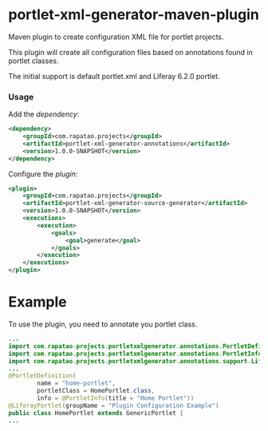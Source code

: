 # portlet-xml-generator-maven-plugin

Maven plugin to create configuration XML file for portlet projects.

This plugin will create all configuration files based on annotations found in portlet classes.

The initial support is default portlet.xml and Liferay 6.2.0 portlet.

### Usage

Add the _dependency_:
```xml
<dependency>
    <groupId>com.rapatao.projects</groupId>
    <artifactId>portlet-xml-generator-annotations</artifactId>
    <version>1.0.0-SNAPSHOT</version>
</dependency>
```

Configure the _plugin_:
```xml
<plugin>
    <groupId>com.rapatao.projects</groupId>
    <artifactId>portlet-xml-generator-source-generator</artifactId>
    <version>1.0.0-SNAPSHOT</version>
    <executions>
        <execution>
            <goals>
                <goal>generate</goal>
            </goals>
        </execution>
    </executions>
</plugin>
```

# Example

To use the plugin, you need to annotate you portlet class. 
```java
...
import com.rapatao.projects.portletxmlgenerator.annotations.PortletDefinition;
import com.rapatao.projects.portletxmlgenerator.annotations.PortletInfo;
import com.rapatao.projects.portletxmlgenerator.annotations.support.LiferayPortlet;
...
@PortletDefinition(
        name = "home-portlet",
        portletClass = HomePortlet.class,
        info = @PortletInfo(title = "Home Portlet"))
@LiferayPortlet(groupName = "Plugin Configuration Example")
public class HomePortlet extends GenericPortlet {
...
```
